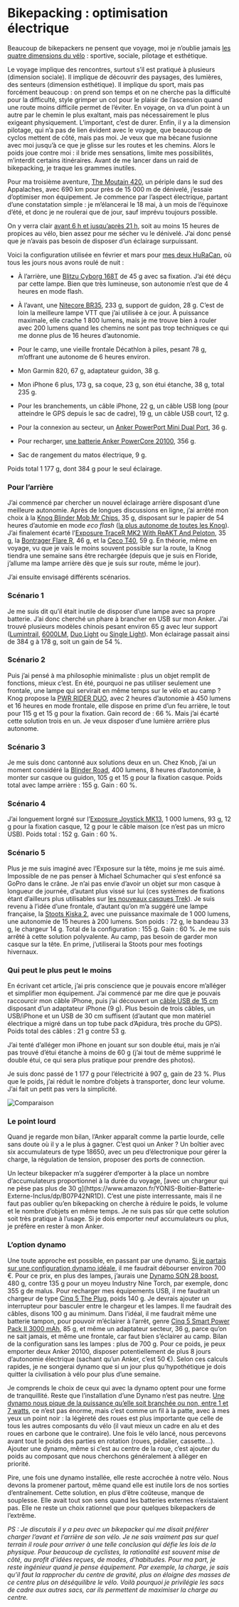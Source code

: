 # Bikepacking : optimisation électrique

Beaucoup de bikepackers ne pensent que voyage, moi je n’oublie jamais [les quatre dimensions du vélo](https://tcrouzet.com/2018/11/27/lart-du-velo/) : sportive, sociale, pilotage et esthétique.<span id="more-51387"></span>

Le voyage implique des rencontres, surtout s’il est pratiqué à plusieurs (dimension sociale). Il implique de découvrir des paysages, des lumières, des senteurs (dimension esthétique). Il implique du sport, mais pas forcément beaucoup : on prend son temps et on ne cherche pas la difficulté pour la difficulté, style grimper un col pour le plaisir de l’ascension quand une route moins difficile permet de l’éviter. En voyage, on va d’un point à un autre par le chemin le plus exaltant, mais pas nécessairement le plus exigeant physiquement. L’important, c’est de durer. Enfin, il y a la dimension pilotage, qui n’a pas de lien évident avec le voyage, que beaucoup de cyclos mettent de côté, mais pas moi. Je veux que ma bécane fusionne avec moi jusqu’à ce que je glisse sur les routes et les chemins. Alors le poids joue contre moi : il bride mes sensations, limite mes possibilités, m’interdit certains itinéraires. Avant de me lancer dans un raid de bikepacking, je traque les grammes inutiles.

Pour ma troisième aventure, [The Moutain 420](https://ridewithgps.com/routes/29253694), un périple dans le sud des Appalaches, avec 690 km pour près de 15 000 m de dénivelé, j’essaie d’optimiser mon équipement. Je commence par l’aspect électrique, partant d’une constatation simple : je m’élancerai le 18 mai, à un mois de l’équinoxe d’été, et donc je ne roulerai que de jour, sauf imprévu toujours possible.

On y verra clair [avant 6 h et jusqu’après 21 h](https://www.timeanddate.com/sun/@4619406?month=5&year=2019), soit au moins 15 heures de propices au vélo, bien assez pour me sécher vu le dénivelé. J’ai donc pensé que je n’avais pas besoin de disposer d’un éclairage surpuissant.

Voici la configuration utilisée en février et mars pour [mes deux HuRaCan](https://tcrouzet.com/tag/huracan/), où tous les jours nous avons roulé de nuit :

- À l’arrière, une [Blitzu Cyborg 168T](https://www.blitzugear.com/products/cyborg-168t-usb-rechargeable-bike-tail-light) de 45 g avec sa fixation. J’ai été déçu par cette lampe. Bien que très lumineuse, son autonomie n’est que de 4 heures en mode flash.

- À l’avant, une [Nitecore BR35](https://www.nitecorestore.com/NITECORE-BR35-Bike-Light-p/fl-nite-br35.htm), 233 g, support de guidon, 28 g. C’est de loin la meilleure lampe VTT que j’ai utilisée à ce jour. À puissance maximale, elle crache 1 800 lumens, mais je me trouve bien à rouler avec 200 lumens quand les chemins ne sont pas trop techniques ce qui me donne plus de 16 heures d’autonomie.

- Pour le camp, une vieille frontale Décathlon à piles, pesant 78 g, m’offrant une autonome de 6 heures environ.

- Mon Garmin 820, 67 g, adaptateur guidon, 38 g.

- Mon iPhone 6 plus, 173 g, sa coque, 23 g, son étui étanche, 38 g, total 235 g.

- Pour les branchements, un câble iPhone, 22 g, un câble USB long (pour atteindre le GPS depuis le sac de cadre), 19 g, un câble USB court, 12 g.

- Pour la connexion au secteur, un [Anker PowerPort Mini Dual Port](https://www.anker.com/store/powerport-mini-dual-port-wall-charger/A2620121), 36 g.

- Pour recharger, [une batterie Anker PowerCore 20100](https://www.anker.com/products/variant/powercore-20100/A1271012), 356 g.

- Sac de rangement du matos électrique, 9 g.

Poids total 1 177 g, dont 384 g pour le seul éclairage.

### Pour l’arrière

J’ai commencé par chercher un nouvel éclairage arrière disposant d’une meilleure autonomie. Après de longues discussions en ligne, j’ai arrêté mon choix à la [Knog Blinder Mob Mr Chips](https://www.knog.com.au/bike-lights/light-sets/blinder-mob-mr-chips-twinpack.html), 35 g, disposant sur le papier de 54 heures d’automie en mode *eco flash* ([la plus autonome de toutes les Knog](https://www.knog.com.au/blinders-comparison.html)). J’ai finalement écarté l’[Exposure TraceR MK2 With ReAKT And Peloton](https://exposurelights.com/products/bike/rear-lights/tracer-mk2-reakt-peloton), 35 g, la [Bontrager Flare R](https://www.trekbikes.com/us/en_US/equipment/cycling-accessories/bike-lights/bike-rear-lights/bontrager-flare-r-rear-bike-light/p/13202/), 46 g, et la [Ceco T40](http://cecousa.com/t40.html), 59 g. En théorie, même en voyage, vu que je vais le moins souvent possible sur la route, la Knog tiendra une semaine sans être rechargée (depuis que je suis en Floride, j’allume ma lampe arrière dès que je suis sur route, même le jour).

J’ai ensuite envisagé différents scénarios.

### Scénario 1

Je me suis dit qu’il était inutile de disposer d’une lampe avec sa propre batterie. J’ai donc cherché un phare à brancher en USB sur mon Anker. J’ai trouvé plusieurs modèles chinois pesant environ 65 g avec leur support ([Lumintrail](https://www.ebay.com/itm/Lumintrail-XML-T6-U2-L2-1200-Lumen-LED-USB-Rechargeable-Bike-Headlight-RS7/264063319512), [6000LM](https://www.ebay.com/itm/6000LM-2-X-XM-L-T6-LED-USB-Waterproof-Lamp-Bike-Cycle-Bicycle-Headlight-Light/273351737872), [Duo Light](https://www.ebay.com/itm/USB-Screw-thread-Embedded-Induction-5-Mode-Light-U2-Waterproof-Bike-Lights-Lamp/202553248590) ou [Single Light](https://www.ebay.com/itm/1200LM-Bicycle-Headlights-XML-U2-LED-USB-DC-Charge-Lamp-Waterproof-Bike-Lights-A/401676700606)). Mon éclairage passait ainsi de 384 g à 178 g, soit un gain de 54 %.

### Scénario 2

Puis j’ai pensé à ma philosophie minimaliste : plus un objet remplit de fonctions, mieux c’est. En été, pourquoi ne pas utiliser seulement une frontale, une lampe qui servirait en même temps sur le vélo et au camp ? Knog propose la [PWR RIDER DUO](https://www.knog.com.au/bike-lights/hi-power-bike-lights/pwr-rider-duo.html), avec 2 heures d’autonomie à 450 lumens et 16 heures en mode frontale, elle dispose en prime d’un feu arrière, le tout pour 115 g et 15 g pour la fixation. Gain record de : 66 %. Mais j’ai écarté cette solution trois en un. Je veux disposer d’une lumière arrière plus autonome.

### Scénario 3

Je me suis donc cantonné aux solutions deux en un. Chez Knob, j’ai un moment considéré la [Blinder Road](https://www.knog.com.au/bike-lights/hi-power-bike-lights/blinder-road-400.html), 400 lumens, 8 heures d’autonomie, à monter sur casque ou guidon, 105 g et 15 g pour la fixation casque. Poids total avec lampe arrière : 155 g. Gain : 60 %.

### Scénario 4

J’ai longuement lorgné sur l’[Exposure Joystick MK13](https://exposurelights.com/products/bike/helmet-lights/joystick-mk13-black), 1 000 lumens, 93 g, 12 g pour la fixation casque, 12 g pour le câble maison (ce n’est pas un micro USB). Poids total : 152 g. Gain : 60 %.

### Scénario 5

Plus je me suis imaginé avec l’Exposure sur la tête, moins je me suis aimé. Impossible de ne pas penser à Michael Schumacher qui s’est enfoncé sa GoPro dans le crâne. Je n’ai pas envie d’avoir un objet sur mon casque à longueur de journée, d’autant plus vissé sur lui (ces systèmes de fixations étant d’ailleurs plus utilisables sur [les nouveaux casques Trek](https://www.trekbikes.com/us/en_US/equipment/cycling-accessories/bike-helmets/bontrager-wavecel-helmets/bontrager-blaze-wavecel-mountain-bike-helmet/p/25359/?colorCode=black)). Je suis revenu à l’idée d’une frontale, d’autant qu’on m’a suggéré une lampe française, la [Stoots Kiska 2](https://www.stootsconcept.fr/lampes/98-3631-lampe-kiska-2.html#/26-couleur-noir/43-marquage-oui/44-marquage-non/51-texte_gravage_18c_1_ligne-ligne_1/52-texte_gravage_18c_1_ligne-ligne_2), avec une puissance maximale de 1 000 lumens, une autonomie de 15 heures à 200 lumens. Son poids : 72 g, le bandeau 33 g, le chargeur 14 g. Total de la configuration : 155 g. Gain : 60 %. Je me suis arrêté à cette solution polyvalente. Au camp, pas besoin de garder mon casque sur la tête. En prime, j’utiliserai la Stoots pour mes footings hivernaux.

### Qui peut le plus peut le moins

En écrivant cet article, j’ai pris conscience que je pouvais encore m’alléger et simplifier mon équipement. J’ai commencé par me dire que je pouvais raccourcir mon câble iPhone, puis j’ai découvert un [câble USB de 15 cm](https://www.amazon.com/gp/product/B0154WVN0E/ref=ppx_yo_dt_b_asin_title_o01_s00?ie=UTF8&psc=1) disposant d’un adaptateur iPhone (9 g). Plus besoin de trois câbles, un USB/iPhone et un USB de 30 cm suffisent (d’autant que mon matériel électrique a migré dans un top tube pack d’Apidura, très proche du GPS). Poids total des câbles : 21 g contre 53 g.

J’ai tenté d’alléger mon iPhone en jouant sur son double étui, mais je n’ai pas trouvé d’étui étanche à moins de 60 g (j’ai tout de même supprimé le double étui, ce qui sera plus pratique pour prendre des photos).

Je suis donc passé de 1 177 g pour l’électricité à 907 g, gain de 23 %. Plus que le poids, j’ai réduit le nombre d’objets à transporter, donc leur volume. J’ai fait un petit pas vers la simplicité.

![Comparaison](https://tcrouzet.com/images_tc/2019/04/electric.png)

### Le point lourd

Quand je regarde mon bilan, l’Anker apparaît comme la partie lourde, celle sans doute où il y a le plus à gagner. C’est quoi un Anker ? Un boîtier avec six accumulateurs de type 18650, avec un peu d’électronique pour gérer la charge, la régulation de tension, proposer des ports de connection.

<div class="iframe" id="iframe18"></div>
Un lecteur bikepacker m’a suggérer d’emporter à la place un nombre d’accumulateurs proportionnel à la durée du voyage, [avec un chargeur qui ne pèse pas plus de 30 g](https://www.amazon.fr/YONIS-Boitier-Batterie-Externe-Inclus/dp/B07P42NR1D). C’est une piste interressante, mais il ne faut pas oublier qu’en bikepacking on cherche à réduire le poids, le volume et le nombre d’objets en même temps. Je ne suis pas sûr que cette solution soit très pratique à l’usage. Si je dois emporter neuf accumulateurs ou plus, je préfère en rester à mon Anker.

### L’option dynamo

Une toute approche est possible, en passant par une dynamo. [Si je partais sur une configuration dynamo idéale](https://www.cyclingabout.com/best-hub-dynamo-system/), il me faudrait débourser environ 700 €. Pour ce prix, en plus des lampes, j’aurais une [Dynamo SON 28 boost](https://nabendynamo.de/en/products/hub-dynamos/for-thru-axles/), 480 g, contre 135 g pour un moyeu Industry Nine Torch, par exemple, donc 355 g de malus. Pour recharger mes équipements USB, il me faudrait un chargeur de type [Cinq 5 The Plug](https://www.amazon.com/gp/product/B00FA5HEVI/), poids 140 g. Je devrais ajouter un interrupteur pour basculer entre le chargeur et les lampes. Il me faudrait des câbles, disons 100 g au minimum. Dans l’idéal, il me faudrait même une batterie tampon, pour pouvoir m’éclairer à l’arrêt, genre [Cinq 5 Smart Power Pack II 3000 mAh](https://www.cyclemonkey.com/usb-chargers/cinq5-smart-power-pack-ii), 85 g, et même un adaptateur secteur, 36 g, parce qu’on ne sait jamais, et même une frontale, car faut bien s’éclairer au camp. Bilan de la configuration sans les lampes : plus de 700 g. Pour ce poids, je peux emporter deux Anker 20100, disposer potentiellement de plus 8 jours d’autonomie électrique (sachant qu’un Anker, c’est 50 €). Selon ces calculs rapides, je ne songerai dynamo que si un jour plus qu’hypothétique je dois quitter la civilisation à vélo pour plus d’une semaine.

Je comprends le choix de ceux qui avec la dynamo optent pour une forme de tranquillité. Reste que l’installation d’une Dynamo n’est pas neutre. [Une dynamo nous pique de la puissance qu’elle soit branchée ou non, entre 1 et 7 watts](https://www.cyclingabout.com/dynamo-hub-drag-lab-testing/), ce n’est pas énorme, mais c’est comme un fil à la patte, avec à mes yeux un point noir : la légèreté des roues est plus importante que celle de tous les autres composants du vélo (il vaut mieux un cadre en alu et des roues en carbone que le contraire). Une fois le vélo lancé, nous percevons avant tout le poids des parties en rotation (roues, pédalier, cassette…). Ajouter une dynamo, même si c’est au centre de la roue, c’est ajouter du poids au composant que nous cherchons généralement à alléger en priorité.

Pire, une fois une dynamo installée, elle reste accrochée à notre vélo. Nous devons la promener partout, même quand elle est inutile lors de nos sorties d’entraînement. Cette solution, en plus d’être coûteuse, manque de souplesse. Elle avait tout son sens quand les batteries externes n’existaient pas. Elle ne reste un choix rationnel que pour quelques bikepackers de l’extrême.

*PS : Je discutais il y a peu avec un bikepacker qui me disait préférer charger l’avant et l’arrière de son vélo. Je ne sais vraiment pas sur quel terrain il roule pour arriver à une telle conclusion qui défie les lois de la physique. Pour beaucoup de cyclistes, la rationalité est souvent mise de côté, au profit d’idées reçues, de modes, d’habitudes. Pour ma part, je reste ingénieur quand je pense équipement. Par exemple, la charge, je sais qu’il faut la rapprocher du centre de gravité, plus on éloigne des masses de ce centre plus on déséquilibre le vélo. Voilà pourquoi je privilégie les sacs de cadre aux autres sacs, car ils permettent de maximiser la charge au centre.*